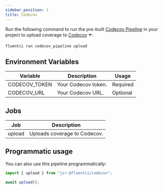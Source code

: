 ```yaml
---
sidebar_position: 1
title: Codecov
---
```


Run the following command to run the pre-built [Codecov Pipeline](https://github.com/fluent-ci-templates/codecov-pipeline) in your project to upload coverage to [Codecov](https://about.codecov.io/) ☂️:

```bash
fluentci run codecov_pipeline upload
```

## Environment Variables

| Variable      | Description         | Usage    |
|---------------|---------------------|----------|
| CODECOV_TOKEN | Your Codecov token. | Required |
| CODECOV_URL   | Your Codecov URL.   | Optional |

## Jobs

| Job     | Description                      |
|---------|----------------------------------|
| upload  | Uploads coverage to Codecov.     |

## Programmatic usage

You can also use this pipeline programmatically:

```typescript
import { upload } from "jsr:@fluentci/codecov";

await upload();
```
